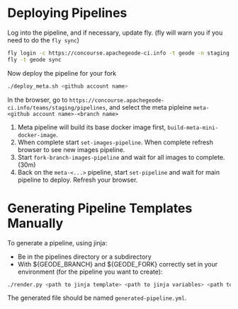 # Deploying Pipelines

Log into the pipeline, and if necessary, update fly. (fly will warn you if you need to do the
`fly sync`)
```bash
fly login -c https://concourse.apachegeode-ci.info -t geode -n staging
fly -t geode sync
```
Now deploy the pipeline for your fork
```bash
./deploy_meta.sh <github account name>
```
In the browser, go to `https://concourse.apachegeode-ci.info/teams/staging/pipelines`, 
and select the meta pipleine `meta-<github account name>-<branch name>`


1) Meta pipeline will build its base docker image first, `build-meta-mini-docker-image`.
2) When complete start `set-images-pipeline`. When complete refresh browser to see new images pipeline.
3) Start `fork-branch-images-pipeline` and wait for all images to complete. (30m)
4) Back on the `meta-<...>` pipeline, start `set-pipeline` and wait for main pipeline to deploy. Refresh your browser.




# Generating Pipeline Templates Manually
To generate a pipeline, using jinja:
* Be in the pipelines directory or a subdirectory
* With ${GEODE_BRANCH} and ${GEODE_FORK} correctly set in your environment
(for the pipeline you want to create):

```bash
./render.py <path to jinja template> <path to jinja variables> <path to generated file>
```

The generated file should be named `generated-pipeline.yml`.